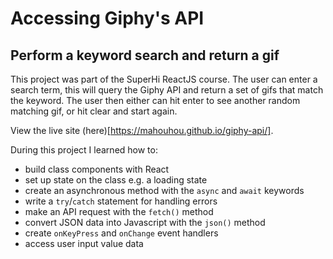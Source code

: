 # Accessing Giphy's API

## Perform a keyword search and return a gif

This project was part of the SuperHi ReactJS course. The user can enter a search term, this will query the Giphy API and return a set of gifs that match the keyword. The user then either can hit enter to see another random matching gif, or hit clear and start again.

View the live site (here)[https://mahouhou.github.io/giphy-api/].

During this project I learned how to:

* build class components with React
* set up state on the class e.g. a loading state
* create an asynchronous method with the `async` and `await` keywords
* write a `try`/`catch` statement for handling errors
* make an API request with the `fetch()` method
* convert JSON data into Javascript with the `json()` method
* create `onKeyPress` and `onChange` event handlers
* access user input value data